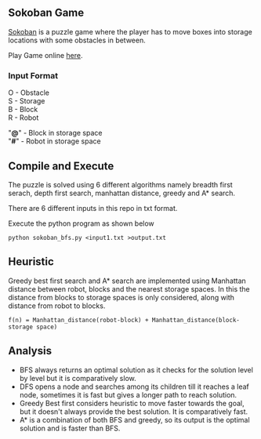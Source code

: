 ## Sokoban Game
[Sokoban](https://en.wikipedia.org/wiki/Sokoban) is a puzzle game where the player has to move boxes into storage locations with some obstacles in between. 

Play Game online [here](http://www.game-sokoban.com/).

### Input Format

O - Obstacle  
S - Storage  
B - Block  
R - Robot

"**@**" - Block in storage space  
"**#**" - Robot in storage space

## Compile and Execute
The puzzle is solved using 6 different algorithms namely breadth first serach, depth first search, manhattan distance, greedy and A* search.

There are 6 different inputs in this repo in txt format.

Execute the python program as shown below

    python sokoban_bfs.py <input1.txt >output.txt
  
## Heuristic
Greedy best first search and A* search are implemented using Manhattan distance between robot, blocks and the nearest storage spaces. 
In this the distance from blocks to storage spaces is only considered, along with distance from robot to blocks.

    f(n) = Manhattan_distance(robot-block) + Manhattan_distance(block-storage space)
    
## Analysis
* BFS always returns an optimal solution as it checks for the solution level by level but it is comparatively slow.
* DFS opens a node and searches among its children till it reaches a leaf node, sometimes it is fast but gives a longer path to reach solution.
* Greedy Best first considers heuristic to move faster towards the goal, but it doesn't always provide the best solution. It is comparatively fast.
* A* is a combination of both BFS and greedy, so its output is the optimal solution and is faster than BFS.
